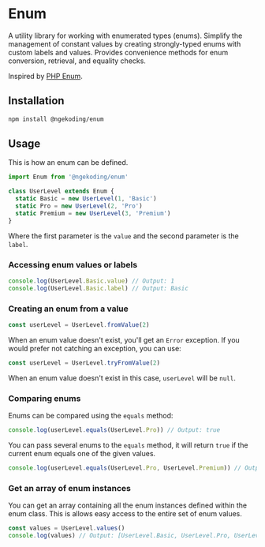 # Enum

A utility library for working with enumerated types (enums). Simplify the management of constant values by creating strongly-typed enums with custom labels and values. Provides convenience methods for enum conversion, retrieval, and equality checks.

Inspired by [PHP Enum](https://github.com/spatie/enum).

## Installation

```sh
npm install @ngekoding/enum
```

## Usage

This is how an enum can be defined.

```js
import Enum from '@ngekoding/enum'

class UserLevel extends Enum {
  static Basic = new UserLevel(1, 'Basic')
  static Pro = new UserLevel(2, 'Pro')
  static Premium = new UserLevel(3, 'Premium')
}
```

Where the first parameter is the `value` and the second parameter is the `label`.

### Accessing enum values or labels

```js
console.log(UserLevel.Basic.value) // Output: 1
console.log(UserLevel.Basic.label) // Output: Basic
```

### Creating an enum from a value

```js
const userLevel = UserLevel.fromValue(2)
```

When an enum value doesn't exist, you'll get an `Error` exception. If you would prefer not catching an exception, you can use:

```js
const userLevel = UserLevel.tryFromValue(2)
```

When an enum value doesn't exist in this case, `userLevel` will be `null`.

### Comparing enums

Enums can be compared using the `equals` method:

```js
console.log(userLevel.equals(UserLevel.Pro)) // Output: true
```

You can pass several enums to the `equals` method, it will return `true` if the current enum equals one of the given values.

```js
console.log(userLevel.equals(UserLevel.Pro, UserLevel.Premium)) // Output: true
```

### Get an array of enum instances

You can get an array containing all the enum instances defined within the enum class. This is allows easy access to the entire set of enum values.

```js
const values = UserLevel.values()
console.log(values) // Output: [UserLevel.Basic, UserLevel.Pro, UserLevel.Premium]
```
